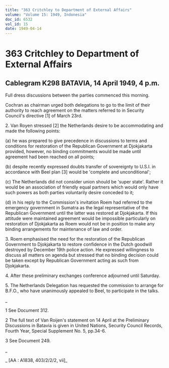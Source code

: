 ```yaml
---
title: "363 Critchley to Department of External Affairs"
volume: "Volume 15: 1949, Indonesia"
doc_id: 6532
vol_id: 15
date: 1949-04-14
---
```


# 363 Critchley to Department of External Affairs

## Cablegram K298 BATAVIA, 14 April 1949, 4 p.m.

Full dress discussions between the parties commenced this morning.

Cochran as chairman urged both delegations to go to the limit of their authority to reach agreement on the matters referred to in Security Council's directive [1] of March 23rd.

2\. Van Royen stressed [2] the Netherlands desire to be accommodating and made the following points:

(a) he was prepared to give precedence in discussions to terms and conditions for restoration of the Republican Government at Djokjakarta provided, however, no binding commitments would be made until agreement had been reached on all points;

(b) despite recently expressed doubts transfer of sovereignty to U.S.I. in accordance with Beel plan [3] would be 'complete and unconditional';

(c) The Netherlands did not consider union should be 'super state'. Rather it would be an association of friendly equal partners which would only have such powers as both parties voluntarily desire conceded to it;

(d) in his reply to the Commission's invitation Roem had referred to the emergency government in Sumatra as the legal representative of the Republican Government until the latter was restored at Djokjakarta. If this attitude were maintained agreement would be impossible particularly on restoration of Djokjakarta as Roem would not be in position to make any binding arrangements for maintenance of law and order.

3\. Roem emphasised the need for the restoration of the Republican Government to Djokjakarta to restore confidence in the Dutch goodwill destroyed by December 19th police action. He expressed willingness to discuss all matters on agenda but stressed that no binding decision could be taken except by Republican Government acting as such from Djokjakarta.

4\. After these preliminary exchanges conference adjourned until Saturday.

5\. The Netherlands Delegation has requested the commission to arrange for B.F.O., who have unanimously appealed to Beel, to participate in the talks.

_

1 See Document 312.

2 The full text of Van Roijen's statement on 14 April at the Preliminary Discussions in Batavia is given in United Nations, Security Council Records, Fourth Year, Special Supplement No. 5, pp.34-6.

3 See Document 249.

_

_ [AA : A1838, 403/2/2/2, vii]_
